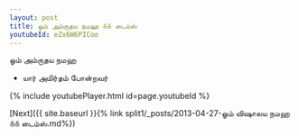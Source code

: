 ```yaml
---
layout: post
title: ஓம் அம்ருதய நமஹ ௧௧ டைம்ஸ்
youtubeId: eZx6W6PICoo
---
```

 
 
 ஓம் அம்ருதய நமஹ  
 
 -  யார் அமிர்தம் போன்றவர் 
 
  
 
  
 
 
 
 
 
 


{% include youtubePlayer.html id=page.youtubeId %}
 
[Next]({{ site.baseurl }}{% link  split1/_posts/2013-04-27-ஓம் விஷாலய நமஹ ௧௧ டைம்ஸ்.md%})
 

